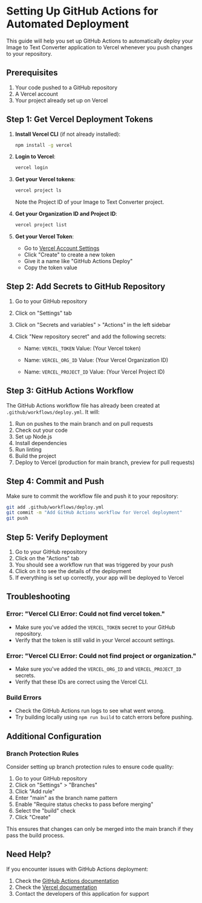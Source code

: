 # Setting Up GitHub Actions for Automated Deployment

This guide will help you set up GitHub Actions to automatically deploy your Image to Text Converter application to Vercel whenever you push changes to your repository.

## Prerequisites

1. Your code pushed to a GitHub repository
2. A Vercel account
3. Your project already set up on Vercel

## Step 1: Get Vercel Deployment Tokens

1. **Install Vercel CLI** (if not already installed):
   ```bash
   npm install -g vercel
   ```

2. **Login to Vercel**:
   ```bash
   vercel login
   ```

3. **Get your Vercel tokens**:
   ```bash
   vercel project ls
   ```
   Note the Project ID of your Image to Text Converter project.

4. **Get your Organization ID and Project ID**:
   ```bash
   vercel project list
   ```

5. **Get your Vercel Token**:
   - Go to [Vercel Account Settings](https://vercel.com/account/tokens)
   - Click "Create" to create a new token
   - Give it a name like "GitHub Actions Deploy"
   - Copy the token value

## Step 2: Add Secrets to GitHub Repository

1. Go to your GitHub repository
2. Click on "Settings" tab
3. Click on "Secrets and variables" > "Actions" in the left sidebar
4. Click "New repository secret" and add the following secrets:
   
   - Name: `VERCEL_TOKEN`
     Value: (Your Vercel token)
   
   - Name: `VERCEL_ORG_ID`
     Value: (Your Vercel Organization ID)
   
   - Name: `VERCEL_PROJECT_ID`
     Value: (Your Vercel Project ID)

## Step 3: GitHub Actions Workflow

The GitHub Actions workflow file has already been created at `.github/workflows/deploy.yml`. It will:

1. Run on pushes to the main branch and on pull requests
2. Check out your code
3. Set up Node.js
4. Install dependencies
5. Run linting
6. Build the project
7. Deploy to Vercel (production for main branch, preview for pull requests)

## Step 4: Commit and Push

Make sure to commit the workflow file and push it to your repository:

```bash
git add .github/workflows/deploy.yml
git commit -m "Add GitHub Actions workflow for Vercel deployment"
git push
```

## Step 5: Verify Deployment

1. Go to your GitHub repository
2. Click on the "Actions" tab
3. You should see a workflow run that was triggered by your push
4. Click on it to see the details of the deployment
5. If everything is set up correctly, your app will be deployed to Vercel

## Troubleshooting

### Error: "Vercel CLI Error: Could not find vercel token."

- Make sure you've added the `VERCEL_TOKEN` secret to your GitHub repository.
- Verify that the token is still valid in your Vercel account settings.

### Error: "Vercel CLI Error: Could not find project or organization."

- Make sure you've added the `VERCEL_ORG_ID` and `VERCEL_PROJECT_ID` secrets.
- Verify that these IDs are correct using the Vercel CLI.

### Build Errors

- Check the GitHub Actions run logs to see what went wrong.
- Try building locally using `npm run build` to catch errors before pushing.

## Additional Configuration

### Branch Protection Rules

Consider setting up branch protection rules to ensure code quality:

1. Go to your GitHub repository
2. Click on "Settings" > "Branches"
3. Click "Add rule"
4. Enter "main" as the branch name pattern
5. Enable "Require status checks to pass before merging"
6. Select the "build" check
7. Click "Create"

This ensures that changes can only be merged into the main branch if they pass the build process.

## Need Help?

If you encounter issues with GitHub Actions deployment:

1. Check the [GitHub Actions documentation](https://docs.github.com/en/actions)
2. Check the [Vercel documentation](https://vercel.com/docs)
3. Contact the developers of this application for support 